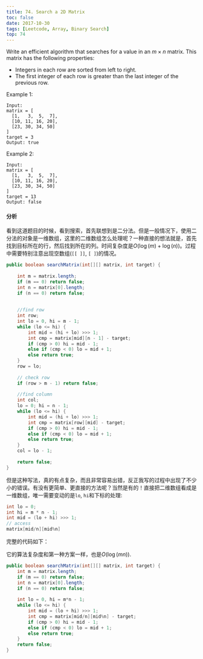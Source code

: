 ```yaml
---
title: 74. Search a 2D Matrix
toc: false
date: 2017-10-30
tags: [Leetcode, Array, Binary Search]
top: 74
---
```




Write an efficient algorithm that searches for a value in an $m \times n$ matrix. This matrix has the following properties:

* Integers in each row are sorted from left to right.
* The first integer of each row is greater than the last integer of the previous row.

Example 1:

```
Input:
matrix = [
  [1,   3,  5,  7],
  [10, 11, 16, 20],
  [23, 30, 34, 50]
]
target = 3
Output: true
```


Example 2:

```
Input:
matrix = [
  [1,   3,  5,  7],
  [10, 11, 16, 20],
  [23, 30, 34, 50]
]
target = 13
Output: false
```

#### 分析

看到这道题目的时候，看到搜索，首先联想到是二分法。但是一般情况下，使用二分法的对象是一维数组，这里的二维数组怎么处理呢？一种直接的想法就是，首先找到目标所在的行，然后找到所在的列。时间复杂度是$O(\log(m) + \log(n))$。过程中需要特别注意出现空数组(`[[ ]]`, `[ ]`)的情况。


```Java
public boolean searchMatrix(int[][] matrix, int target) {
   
    int m = matrix.length;
    if (m == 0) return false;
    int n = matrix[0].length;
    if (n == 0) return false;
    
    
    //find row
    int row;
    int lo = 0, hi = m - 1;
    while (lo <= hi) {
        int mid = (hi + lo) >>> 1;
        int cmp = matrix[mid][n - 1] - target;
        if (cmp > 0) hi = mid - 1;
        else if (cmp < 0) lo = mid + 1;
        else return true;
    }
    row = lo;
    
    // check row
    if (row > m - 1) return false;
    
    //find column
    int col;
    lo = 0; hi = n - 1;
    while (lo <= hi) {
        int mid = (hi + lo) >>> 1;
        int cmp = matrix[row][mid] - target;
        if (cmp > 0) hi = mid - 1;
        else if (cmp < 0) lo = mid + 1;
        else return true;
    }
    col = lo - 1;
    
    return false;
}
```

但是这种写法，真的有点复杂，而且非常容易出错，反正我写的过程中出现了不少小的错误。有没有更简单、更直接的方法呢？当然是有的！直接把二维数组看成是一维数组，唯一需要变动的是`lo`, `hi`和下标的处理:

```Java
int lo = 0;
int hi = m * n - 1;
int mid = (lo + hi) >>> 1;
// access
matrix[mid/n][mid%n]
```

完整的代码如下：



它的算法复杂度和第一种方案一样，也是$O(\log(mn))$.


```Java
public boolean searchMatrix(int[][] matrix, int target) {
    int m = matrix.length;
    if (m == 0) return false;
    int n = matrix[0].length;
    if (n == 0) return false;
    
    int lo = 0, hi = m*n - 1;
    while (lo <= hi) {
        int mid = (lo + hi) >>> 1;
        int cmp = matrix[mid/n][mid%n] - target;
        if (cmp > 0) hi = mid - 1;
        else if (cmp < 0) lo = mid + 1;
        else return true;
    }
    return false;
}
```